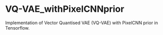 # VQ-VAE_withPixelCNNprior
Implementation of Vector Quantised VAE (VQ-VAE) with PixelCNN prior in Tensorflow.
